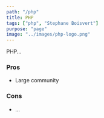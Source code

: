 ```yaml
---
path: "/php"
title: PHP
tags: ["php", "Stephane Boisvert"]
purpose: "page"
image: "../images/php-logo.png"
---
```


PHP...

<div class="product">

### Pros

- Large community

### Cons

- ...
<div>
